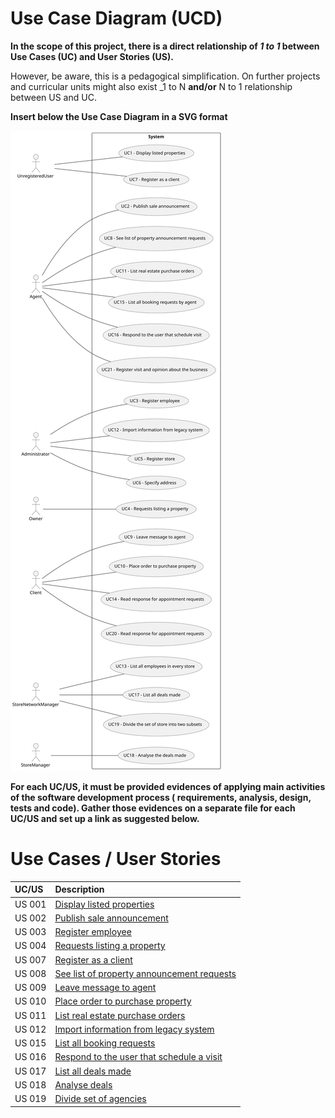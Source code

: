 # Use Case Diagram (UCD)

**In the scope of this project, there is a direct relationship of _1 to 1_ between Use Cases (UC) and User Stories (US).**

However, be aware, this is a pedagogical simplification. On further projects and curricular units might also exist _1 to
N **and/or** N to 1 relationship between US and UC.

**Insert below the Use Case Diagram in a SVG format**

![Use Case Diagram](svg/use-case-diagram.svg)

**For each UC/US, it must be provided evidences of applying main activities of the software development process (
requirements, analysis, design, tests and code). Gather those evidences on a separate file for each UC/US and set up a
link as suggested below.**

# Use Cases / User Stories

| UC/US  | Description                                                         |                   
|:-------|:--------------------------------------------------------------------|
| US 001 | [Display listed properties](../../us001/Readme.md)                  |
| US 002 | [Publish sale announcement](../../us002/Readme.md)                  |
| US 003 | [Register employee](../../us003/Readme.md)                          |
| US 004 | [Requests listing a property](../../us004/Readme.md)                |
| US 007 | [Register as a client](../../us007/Readme.md)                       |
| US 008 | [See list of property announcement requests](../../us008/Readme.md) |
| US 009 | [Leave message to agent](../../us009/Readme.md)                     |
| US 010 | [Place order to purchase property](../../us010/Readme.md)           |
| US 011 | [List real estate purchase orders](../../us011/Readme.md)           |
| US 012 | [Import information from legacy system](../../us012/Readme.md)      |
| US 015 | [List all booking requests](../../us015/Readme.md)                  |
| US 016 | [Respond to the user that schedule a visit](../../us016/Readme.md)  |
| US 017 | [List all deals made](../../us017/Readme.md)                        |
| US 018 | [Analyse deals](../../us018/Readme.md)                              |
| US 019 | [Divide set of agencies](../../us019/Readme.md)                     |
